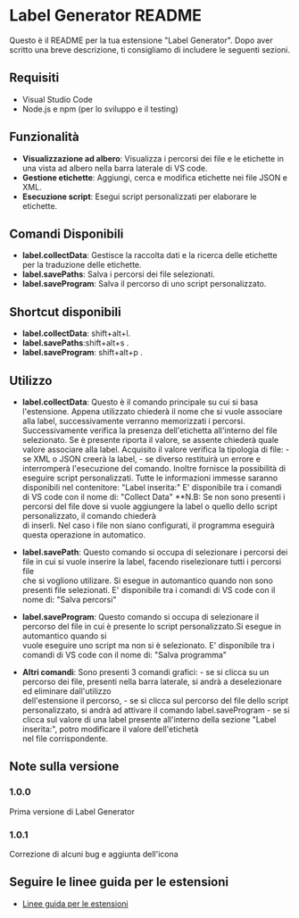 # Label Generator README

Questo è il README per la tua estensione "Label Generator". Dopo aver scritto una breve descrizione, ti consigliamo di includere le seguenti sezioni.

## Requisiti

- Visual Studio Code
- Node.js e npm (per lo sviluppo e il testing)


## Funzionalità

- **Visualizzazione ad albero**: Visualizza i percorsi dei file e le etichette in una vista ad albero nella barra laterale di VS code.
- **Gestione etichette**: Aggiungi, cerca e modifica etichette nei file JSON e XML.
- **Esecuzione script**: Esegui script personalizzati per elaborare le etichette.


## Comandi Disponibili

- **label.collectData**: Gestisce la raccolta dati e la ricerca delle etichette per la traduzione delle etichette.
- **label.savePaths**: Salva i percorsi dei file selezionati.
- **label.saveProgram**: Salva il percorso di uno script personalizzato.


## Shortcut disponibili

- **label.collectData**: shift+alt+l.
- **label.savePaths**:shift+alt+s .
- **label.saveProgram**: shift+alt+p .


## Utilizzo

- **label.collectData**:
    Questo è il comando principale su cui si basa l'estensione. Appena utilizzato chiederà il nome che si vuole associare alla label, successivamente verranno memorizzati i percorsi.
    Successivamente verifica la presenza dell'etichetta all'interno del file selezionato. Se è presente riporta il valore, se assente chiederà 
    quale valore associare alla label. Acquisito il valore verifica la tipologia di file: 
        - se XML o JSON creerà la label, 
        - se diverso restituirà un errore e interromperà l'esecuzione del comando.
    Inoltre fornisce la possibilità di eseguire script personalizzati.
    Tutte le informazioni immesse saranno disponibili nel contenitore: "Label inserita:"
    E' disponibile tra i comandi di VS code con il nome di: "Collect Data"
    **N.B: Se non sono presenti i percorsi del file dove si vuole aggiungere la label o quello dello script personalizzato, il comando chiederà  
    di inserli.
    Nel caso i file non siano configurati, il programma eseguirà questa operazione in automatico.

- **label.savePath**:
    Questo comando si occupa di selezionare i percorsi dei file in cui si vuole inserire la label, facendo riselezionare tutti i percorsi file  
    che si vogliono utilizare. Si esegue in automantico quando non sono presenti file selezionati.
    E' disponibile tra i comandi di VS code con il nome di: "Salva percorsi"

- **label.saveProgram**:
    Questo comando si occupa di selezionare il percorso del file in cui è presente lo script personalizzato.Si esegue in automantico quando si  
    vuole eseguire uno script ma non si è selezionato. 
    E' disponibile tra i comandi di VS code con il nome di: "Salva programma"

- **Altri comandi**:
    Sono presenti 3 comandi grafici:
        - se si clicca su un percorso dei file, presenti nella barra laterale, si andrà a deselezionare ed eliminare dall'utilizzo              
          dell'estensione il percorso,
        - se si clicca sul percorso del file dello script personalizzato, si andrà ad attivare il comando label.saveProgram
        - se si clicca sul valore di una label presente all'interno della sezione "Label inserita:", potro modificare il valore dell'etichetà   
          nel file corrispondente.

## Note sulla versione

### 1.0.0

Prima versione di Label Generator

### 1.0.1
Correzione di alcuni bug e aggiunta dell'icona

## Seguire le linee guida per le estensioni
* [Linee guida per le estensioni](https://code.visualstudio.com/api/references/extension-guidelines)

